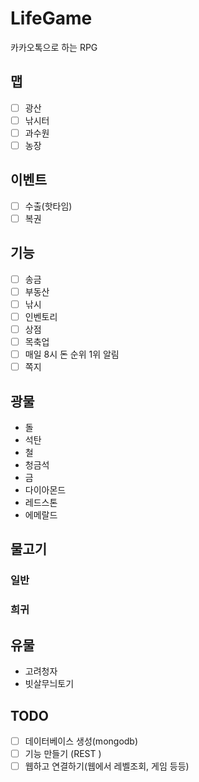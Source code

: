 # LifeGame
카카오톡으로 하는 RPG

## 맵
- [ ] 광산
- [ ] 낚시터
- [ ] 과수원
- [ ] 농장 

## 이벤트
- [ ] 수출(핫타임)
- [ ] 복권 

## 기능
- [ ] 송금
- [ ] 부동산
- [ ] 낚시
- [ ] 인벤토리
- [ ] 상점
- [ ] 목축업
- [ ] 매일 8시 돈 순위 1위 알림
- [ ] 쪽지 

## 광물
* 돌
* 석탄
* 철
* 청금석
* 금
* 다이아몬드
* 레드스톤
* 에메랄드 

## 물고기
### 일반
### 희귀

## 유물
* 고려청자
* 빗살무늬토기

## TODO
- [ ] 데이터베이스 생성(mongodb)
- [ ] 기능 만들기 (REST )
- [ ] 웹하고 연결하기(웹에서 레벨조회, 게임 등등)
